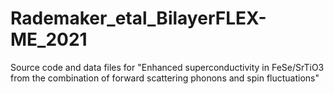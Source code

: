 # Rademaker_etal_BilayerFLEX-ME_2021
Source code and data files for "Enhanced superconductivity in FeSe/SrTiO3 from the combination of forward scattering phonons and spin fluctuations"
